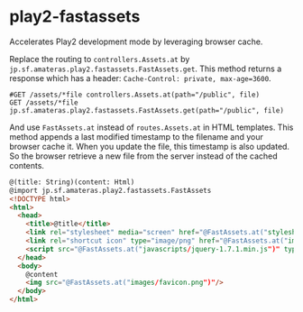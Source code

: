 play2-fastassets
================

Accelerates Play2 development mode by leveraging browser cache. 

Replace the routing to ```controllers.Assets.at``` by ```jp.sf.amateras.play2.fastassets.FastAssets.get```.
This method returns a response which has a header: ```Cache-Control: private, max-age=3600```.

```shell
#GET /assets/*file controllers.Assets.at(path="/public", file)
GET /assets/*file jp.sf.amateras.play2.fastassets.FastAssets.get(path="/public", file)
```

And use ```FastAssets.at``` instead of ```routes.Assets.at``` in HTML templates.
This method appends a last modified timestamp to the filename and your browser cache it.
When you update the file, this timestamp is also updated. So the browser retrieve 
a new file from the server instead of the cached contents.

```html
@(title: String)(content: Html)
@import jp.sf.amateras.play2.fastassets.FastAssets
<!DOCTYPE html>
<html>
  <head>
    <title>@title</title>
    <link rel="stylesheet" media="screen" href="@FastAssets.at("stylesheets/main.css")">
    <link rel="shortcut icon" type="image/png" href="@FastAssets.at("images/favicon.png")">
    <script src="@FastAssets.at("javascripts/jquery-1.7.1.min.js")" type="text/javascript"></script>
  </head>
  <body>
    @content
    <img src="@FastAssets.at("images/favicon.png")"/>
  </body>
</html>

```